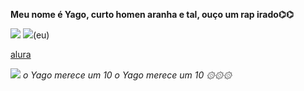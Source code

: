 **Meu nome é Yago, curto homen aranha e tal, ouço um rap irado⌬⌬**

![](https://media.tenor.com/MYaoHv7vvoUAAAAj/laughing-miles-morales.gif) ![](https://media.tenor.com/xCc58fEqFREAAAAM/nerd-nerdy.gif)(eu)


[alura](https://www.alura.com.br/)













































































                                                                                                  















![](https://media.tenor.com/SeNPABrnbpkAAAAM/pokemon-hypno.gif) *o Yago merece um 10 o Yago merece um 10 ۞۞۞*



